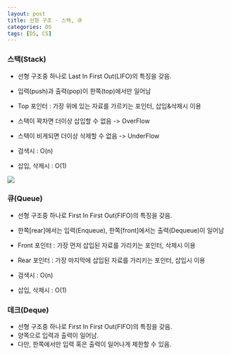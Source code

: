 ```yaml
---
layout: post
title: 선형 구조 - 스택, 큐
categories: DS
tags: [DS, CS]
---
```


### 스택(Stack)

- 선형 구조중 하나로 Last In First Out(LIFO)의 특징을 갖음.
- 입력(push)과 출력(pop)이 한쪽(top)에서만 일어남
- Top 포인터 : 가장 위에 있는 자료를 가르키는 포인터, 삽입&삭제시 이용

- 스택이 꽉차면 더이상 삽입할 수 없음 -> OverFlow  
- 스택이 비게되면 더이상 삭제할 수 없음 -> UnderFlow

- 검색시 : O(n)  
- 삽입, 삭제시 : O(1)

![](https://img1.daumcdn.net/thumb/R1280x0/?scode=mtistory2&fname=https%3A%2F%2Fblog.kakaocdn.net%2Fdn%2Fu8PiT%2FbtqNVS7p5Wi%2F5cvKktA52AFTfKwGPTiMWK%2Fimg.png)

### 큐(Queue)

- 선형 구조중 하나로 First In First Out(FIFO)의 특징을 갖음.
- 한쪽\[rear\]에서는 입력(Enqueue), 한쪽\[front\]에서는 출력(Dequeue)이 일어남

- Front 포인터 : 가장 먼저 삽입된 자료를 가리키는 포인터, 삭제시 이용  
- Rear 포인터 : 가장 마지막에 삽입된 자료를 가리키는 포인터, 삽입시 이용

- 검색시 : O(n)  
- 삽입, 삭제시 : O(1)

### 데크(Deque)

- 선형 구조중 하나로 First In First Out(FIFO)의 특징을 갖음.
- 양쪽으로 입력과 출력이 일어남.
- 다만, 한쪽에서만 입력 혹은 출력이 일어나게 제한할 수 있음.